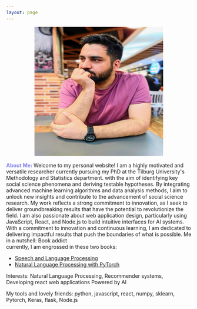```yaml
---
layout: page
---
```

<div style="text-align:center;">
  <img src="sources/images/profile.jpg" width="350" height="350" alt="Rasoul Norouzi Profile Picture">
</div>

<b style="color:rgb(135,135,235);">About Me: </b> Welcome to my personal website! 
I am a highly motivated and versatile researcher currently pursuing my PhD at the Tilburg University's Methodology and Statistics department. 
with the aim of identifying key social science phenomena and deriving testable hypotheses. By integrating advanced machine learning algorithms and data analysis methods, I aim to unlock new insights and contribute to the advancement of social science research. My work reflects a strong commitment to innovation, as I seek to deliver groundbreaking results that have the potential to revolutionize the field.
I am also passionate about web application design, particularly using JavaScript, React, and Node.js to build intuitive interfaces for AI systems. With a commitment to innovation and continuous learning, I am dedicated to delivering impactful results that push the boundaries of what is possible.
Me in a nutshell: Book addict <br/>
currently, I am engrossed in these two books:
- [Speech and Language Processing](https://www.amazon.com/Speech-Language-Processing-Daniel-Jurafsky/dp/0131873210)
- [Natural Language Processing with PyTorch](https://www.amazon.com/Natural-Language-Processing-PyTorch-Applications/dp/1491978236/ref=pd_sbs_18/145-9588523-3399417?pd_rd_w=iaFuT&pf_rd_p=180628c6-6f13-4dbf-9213-f09cdedc7815&pf_rd_r=RQ1PJAF52HZ2HHHHV986&pd_rd_r=6db67402-d2d9-4145-94b8-ea82f5fd237b&pd_rd_wg=UCVxD&pd_rd_i=1491978236&psc=1)


Interests: Natural Language Processing, Recommender systems, Developing react web applications Powered by AI

My tools and lovely friends: python, javascript, react, numpy, sklearn, Pytorch, Keras, flask, Node.js
